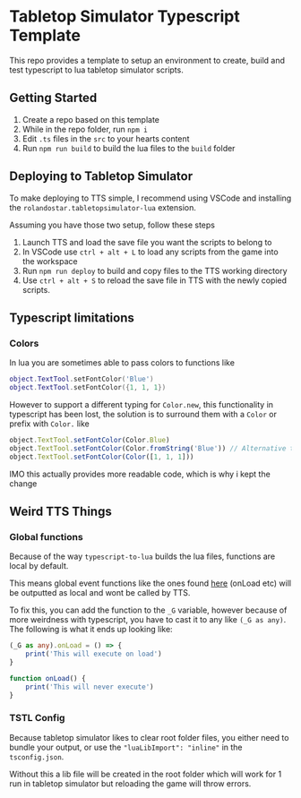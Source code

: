 # Tabletop Simulator Typescript Template

This repo provides a template to setup an environment to create, build and test typescript to lua tabletop simulator scripts.


## Getting Started

1. Create a repo based on this template
2. While in the repo folder, run `npm i`
3. Edit `.ts` files in the `src` to your hearts content
4. Run `npm run build` to build the lua files to the `build` folder

## Deploying to Tabletop Simulator

To make deploying to TTS simple, I recommend using VSCode and installing the `rolandostar.tabletopsimulator-lua` extension.

Assuming you have those two setup, follow these steps

1. Launch TTS and load the save file you want the scripts to belong to
2. In VSCode use `ctrl + alt + L` to load any scripts from the game into the workspace
3. Run `npm run deploy` to build and copy files to the TTS working directory
4. Use `ctrl + alt + S` to reload the save file in TTS with the newly copied scripts.


## Typescript limitations

### Colors
In lua you are sometimes able to pass colors to functions like

```lua
object.TextTool.setFontColor('Blue')
object.TextTool.setFontColor({1, 1, 1})
```

However to support a different typing for `Color.new`, this functionality in typescript has been lost, the solution is to surround them with a `Color` or prefix with `Color.` like

```typescript
object.TextTool.setFontColor(Color.Blue)
object.TextTool.setFontColor(Color.fromString('Blue')) // Alternative to pass string variable
object.TextTool.setFontColor(Color([1, 1, 1]))
```
IMO this actually provides more readable code, which is why i kept the change

## Weird TTS Things

### Global functions
Because of the way `typescript-to-lua` builds the lua files, functions are local by default.

This means global event functions like the ones found [here](https://api.tabletopsimulator.com/events/) (onLoad etc) will be outputted as local and wont be called by TTS.

To fix this, you can add the function to the `_G` variable, however because of more weirdness with typescript, you have to cast it to any like `(_G as any)`. The following is what it ends up looking like:

``` Typescript
(_G as any).onLoad = () => {
    print('This will execute on load')
}

function onLoad() {
    print('This will never execute')
}
```

### TSTL Config
Because tabletop simulator likes to clear root folder files, you either need to bundle your output, or use the `"luaLibImport": "inline"` in the `tsconfig.json`.

Without this a lib file will be created in the root folder which will work for 1 run in tabletop simulator but reloading the game will throw errors.
